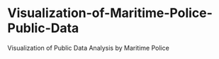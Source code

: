# Visualization-of-Maritime-Police-Public-Data
Visualization of Public Data Analysis by Maritime Police
